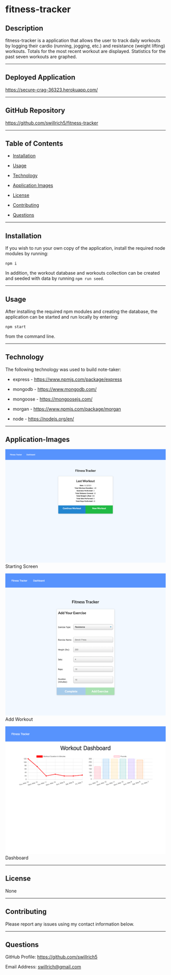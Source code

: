 # fitness-tracker

## Description

fitness-tracker is a application that allows the user to track daily workouts by logging their cardio (running, jogging, etc.) and resistance (weight lifting) workouts.  Totals for the most recent workout are displayed.  Statistics for the past seven workouts are graphed.

---

## Deployed Application

https://secure-crag-36323.herokuapp.com/

---

## GitHub Repository

https://github.com/swillrich5/fitness-tracker

---

## Table of Contents

* [Installation](#installation)

* [Usage](#usage)

* [Technology](#technology)

* [Application Images](#Application-Images)

* [License](#license)

* [Contributing](#Contributing)

* [Questions](#Questions)

---

## Installation

If you wish to run your own copy of the application, install the required node modules by running:

```
npm i
```

In addition, the workout database and workouts collection can be created and seeded with data by running ``` npm run seed ```.  

---

## Usage

After installing the required npm modules and creating the database, the application can be started and run locally by entering:

```
npm start
```
from the command line.  

---

## Technology

The following technology was used to build note-taker:

  * express - https://www.npmjs.com/package/express

  * mongodb - https://www.mongodb.com/

  * mongoose - https://mongoosejs.com/

  * morgan - https://www.npmjs.com/package/morgan

  * node - https://nodejs.org/en/

---

## Application-Images
![Starting Screen](./images/fitness-tracker-load-screen.png "Starting Screen")
Starting Screen

![Add Workout](./images/fitness-tracker-add-workout.png "Add Workout")
Add Workout 

![Dashboard](./images/fitness-tracker-dashboard.png "Dashboard")
Dashboard 

---


## License

None

---

## Contributing

Please report any issues using my contact information below.

---

## Questions

GitHub Profile: https://github.com/swillrich5

Email Address: swillrich@gmail.com